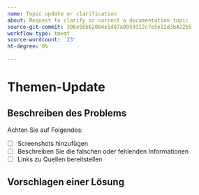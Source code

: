 ```yaml
---
name: Topic update or clarification
about: Request to clarify or correct a documentation topic
source-git-commit: 306e58b62084e1d87a0959312c7e5e12d3b422b5
workflow-type: tm+mt
source-wordcount: '23'
ht-degree: 0%

---
```



# Themen-Update

<!-- Add link to topic. -->

## Beschreiben des Problems

<!-- (REQUIRED) Describe the missing or incorrect content. What needs clarification? What needs a correction? Provide as much detail and resources as you can. -->

Achten Sie auf Folgendes:

- [ ] Screenshots hinzufügen
- [ ] Beschreiben Sie die falschen oder fehlenden Informationen
- [ ] Links zu Quellen bereitstellen

## Vorschlagen einer Lösung

<!-- (OPTIONAL) Describe your solution for this issue. -->

<!-- Thank you for taking the time to report the issue. -->
